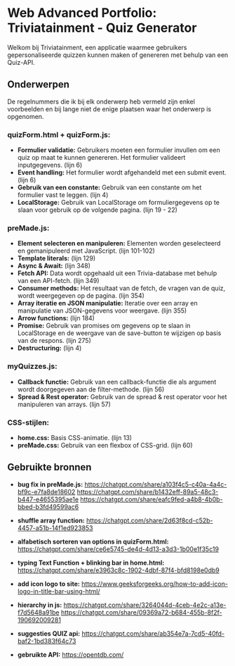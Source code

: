 # Web Advanced Portfolio: Triviatainment - Quiz Generator

Welkom bij Triviatainment, een applicatie waarmee gebruikers gepersonaliseerde quizzen kunnen maken of genereren met behulp van een Quiz-API.

## Onderwerpen
De regelnummers die ik bij elk onderwerp heb vermeld zijn enkel voorbeelden en bij lange niet de enige plaatsen waar het onderwerp is opgenomen.
### quizForm.html + quizForm.js:
- **Formulier validatie:** Gebruikers moeten een formulier invullen om een quiz op maat te kunnen genereren. Het formulier valideert inputgegevens. (lijn 6)
- **Event handling:** Het formulier wordt afgehandeld met een submit event. (lijn 6)
- **Gebruik van een constante:** Gebruik van een constante om het formulier vast te leggen. (lijn 4)
- **LocalStorage:** Gebruik van LocalStorage om formuliergegevens op te slaan voor gebruik op de volgende pagina. (lijn 19 - 22)

### preMade.js:
- **Element selecteren en manipuleren:** Elementen worden geselecteerd en gemanipuleerd met JavaScript. (lijn 101-102)
- **Template literals:** (lijn 129)
- **Async & Await:** (lijn 348)
- **Fetch API:** Data wordt opgehaald uit een Trivia-database met behulp van een API-fetch. (lijn 349)
- **Consumer methods:** Het resultaat van de fetch, de vragen van de quiz, wordt weergegeven op de pagina. (lijn 354)
- **Array iteratie en JSON manipulatie:** Iteratie over een array en manipulatie van JSON-gegevens voor weergave. (lijn 355)
- **Arrow functions:** (lijn 184)
- **Promise:** Gebruik van promises om gegevens op te slaan in LocalStorage en de weergave van de save-button te wijzigen op basis van de respons. (lijn 275)
- **Destructuring:** (lijn 4)

### myQuizzes.js:
- **Callback functie:** Gebruik van een callback-functie die als argument wordt doorgegeven aan de filter-methode. (lijn 56)
- **Spread & Rest operator:** Gebruik van de spread & rest operator voor het manipuleren van arrays. (lijn 57)

### CSS-stijlen:
- **home.css:** Basis CSS-animatie. (lijn 13)
- **preMade.css:** Gebruik van een flexbox of CSS-grid. (lijn 60)

## Gebruikte bronnen
- **bug fix in preMade.js:**
https://chatgpt.com/share/a103f4c5-c40a-4a4c-bf9c-e7fa8de18602
https://chatgpt.com/share/b1432eff-89a5-48c3-b447-e4655395ae1e
https://chatgpt.com/share/eafc9fed-a4b8-4b0b-bbed-b3fd49599ac6

- **shuffle array function:** https://chatgpt.com/share/2d63f8cd-c52b-4457-a51b-14f1ed923853 

- **alfabetisch sorteren van options in quizForm.html:** https://chatgpt.com/share/ce6e5745-de4d-4d13-a3d3-1b00e1f35c19 

- **typing Text Function + blinking bar in home.html:** https://chatgpt.com/share/e3963c8c-1902-4dbf-87f4-bfd8198e0db9

- **add icon logo to site:** https://www.geeksforgeeks.org/how-to-add-icon-logo-in-title-bar-using-html/

- **hierarchy in js:**
https://chatgpt.com/share/3264044d-4ceb-4e2c-a13e-f7d5648a91be 
https://chatgpt.com/share/09369a72-b684-455b-8f2f-190692009281

- **suggesties QUIZ api:** https://chatgpt.com/share/ab354e7a-7cd5-40fd-baf2-1bd383f64c73

- **gebruikte API:** https://opentdb.com/ 
